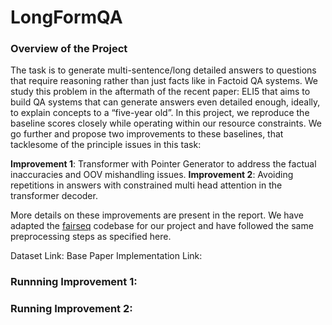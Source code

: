 # LongFormQA

### Overview of the Project

The task is to generate multi-sentence/long detailed answers to questions that require reasoning rather than just facts like in Factoid QA systems. We study this problem in the aftermath of the recent paper:  ELI5 that aims to build QA systems that can generate answers even detailed enough, ideally, to explain concepts to a “five-year old”. In this project, we reproduce the baseline scores closely while operating within our resource constraints.  We go further and propose two improvements to these baselines, that tacklesome of the principle issues in this task:

**Improvement 1**: Transformer with Pointer Generator to address the factual inaccuracies and OOV mishandling issues.
**Improvement 2**: Avoiding repetitions in answers with constrained multi head attention in the transformer decoder.


More details on these improvements are present in the report. We have adapted the 
[fairseq](https://github.com/pytorch/fairseq) codebase for our project and have followed the same preprocessing steps as specified here.

Dataset Link: 
Base Paper Implementation Link: 

### Runnning Improvement 1:

### Running Improvement 2:








